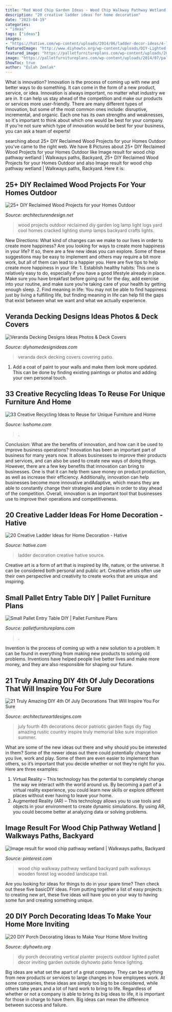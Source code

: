 ```yaml
---
title: "Red Wood Chip Garden Ideas - Wood Chip Walkway Pathway Wetland Backyard Path Walkways Wooden Forest Log Wooded Landscape Trail"
description: "20 creative ladder ideas for home decoration"
date: "2023-04-19"
categories:
- "ideas"
tags: ["ideas"]
images:
- "https://hative.com/wp-content/uploads/2014/06/ladder-decor-ideas/4-ladder-decor-ideas.jpg"
featuredImage: "http://www.diyhowto.org/wp-content/uploads/DIY-Lighted-Vertical-Planter-Wall-20-DIY-Porch-Decorating-Ideas-Projects-DIYHowto.jpg"
featured_image: "https://palletfurnitureplans.com/wp-content/uploads/2014/07/pallet-entry-table-2.jpg"
image: "https://palletfurnitureplans.com/wp-content/uploads/2014/07/pallet-entry-table-2.jpg"
ShowToc: true
author: "Eulah Zemlak"
---
```



What is innovation?
Innovation is the process of coming up with new and better ways to do something. It can come in the form of a new product, service, or idea. Innovation is always important, no matter what industry we are in. It can help us stay ahead of the competition and make our products or services more user-friendly.
There are many different types of innovation, but some of the most common ones include: disruptive, incremental, and organic. Each one has its own strengths and weaknesses, so it's important to think about which one would be best for your company. If you're not sure which type of innovation would be best for your business, you can ask a team of experts!

	

		
searching about 25+ DIY Reclaimed Wood Projects for your Homes Outdoor you've came to the right web. We have 8 Pictures about 25+ DIY Reclaimed Wood Projects for your Homes Outdoor like Image result for wood chip pathway wetland | Walkways paths, Backyard, 25+ DIY Reclaimed Wood Projects for your Homes Outdoor and also Image result for wood chip pathway wetland | Walkways paths, Backyard. Here it is:
		
    
## 25+ DIY Reclaimed Wood Projects For Your Homes Outdoor

<img loading=lazy src="http://cdn.architecturendesign.net/wp-content/uploads/2015/05/AD-Outdoor-Reclaimed-Wood-Projects-2.jpg" onerror="this.onerror=null;this.src='https://tse3.mm.bing.net/th?id=OIP.0mmlY4TGyNcGmOzJRxWhHQHaLL&amp;pid=15.1';" alt="25+ DIY Reclaimed Wood Projects for your Homes Outdoor">

_Source: architecturendesign.net_

>wood projects outdoor reclaimed diy garden log lamp light logs yard cool homes cracked lighting stump lamps backyard crafts lights. 

	

New Directions: What kind of changes can we make to our lives in order to create more happiness?
Are you looking for ways to create more happiness in your life? If so, there are a few new ideas you can explore. Some of these suggestions may be easy to implement and others may require a bit more work, but all of them can lead to a happier you. Here are five tips to help create more happiness in your life: 1. Establish healthy habits: This one is relatively easy to do, especially if you have a good lifestyle already in place. Make sure you have breakfast before going out for the day, add exercise into your routine, and make sure you’re taking care of your health by getting enough sleep. 2. Find meaning in life: You may not be able to find happiness just by living a fulfilling life, but finding meaning in life can help fill the gaps that exist between what we want and what we actually experience.

    
## Veranda Decking Designs Ideas Photos &amp; Deck Covers

<img loading=lazy src="https://diyhomedesignideas.com/photos/template/27ml4bq0248d9ynlpywt.jpeg" onerror="this.onerror=null;this.src='https://tse1.mm.bing.net/th?id=OIP.jQBkhRoqMU5JmOwUN5lW4wHaE0&amp;pid=15.1';" alt="Veranda Decking Designs Ideas Photos &amp; Deck Covers">

_Source: diyhomedesignideas.com_

>veranda deck decking covers covering patio. 

	

1. Add a coat of paint to your walls and make them look more updated. This can be done by finding existing paintings or photos and adding your own personal touch. 

    
## 33 Creative Recycling Ideas To Reuse For Unique Furniture And Home

<img loading=lazy src="https://www.lushome.com/wp-content/uploads/2015/10/diy-furniture-recycling-ideas-29.jpg" onerror="this.onerror=null;this.src='https://tse3.mm.bing.net/th?id=OIP._wir-fEaN7N169m3D5NJMwHaJ3&amp;pid=15.1';" alt="33 Creative Recycling Ideas to Reuse for Unique Furniture and Home">

_Source: lushome.com_

>. 

	

Conclusion: What are the benefits of innovation, and how can it be used to improve business operations?
Innovation has been an important part of business for many years now. It allows businesses to improve their products and services, and can also be used to create new ways of doing things. However, there are a few key benefits that innovation can bring to businesses. One is that it can help them save money on product production, as well as increase their efficiency. Additionally, innovation can help businesses become more innovative andAdaptive, which means they are able to constantly change their strategies and plans in order to stay ahead of the competition. Overall, innovation is an important tool that businesses use to improve their operations and competitiveness.

    
## 20 Creative Ladder Ideas For Home Decoration - Hative

<img loading=lazy src="https://hative.com/wp-content/uploads/2014/06/ladder-decor-ideas/4-ladder-decor-ideas.jpg" onerror="this.onerror=null;this.src='https://tse4.mm.bing.net/th?id=OIP.A6JBNBPp--t0g0Igvf1FjgHaPZ&amp;pid=15.1';" alt="20 Creative Ladder Ideas for Home Decoration - Hative">

_Source: hative.com_

>ladder decoration creative hative source. 

	

Creative art is a form of art that is inspired by life, nature, or the universe. It can be considered both personal and public art. Creative artists often use their own perspective and creativity to create works that are unique and inspiring.

    
## Small Pallet Entry Table DIY | Pallet Furniture Plans

<img loading=lazy src="https://palletfurnitureplans.com/wp-content/uploads/2014/07/pallet-entry-table-2.jpg" onerror="this.onerror=null;this.src='https://tse1.mm.bing.net/th?id=OIP.RQXHgN_i7TjcFlZGmMBewAHaKq&amp;pid=15.1';" alt="Small Pallet Entry Table DIY | Pallet Furniture Plans">

_Source: palletfurnitureplans.com_

>. 

	

Invention is the process of coming up with a new solution to a problem. It can be found in everything from making new products to solving old problems. Inventions have helped people live better lives and make more money, and they are also responsible for shaping our future.

    
## 21 Truly Amazing DIY 4th Of July Decorations That Will Inspire You For Sure

<img loading=lazy src="https://www.architectureartdesigns.com/wp-content/uploads/2016/06/19-15-630x1136.jpg" onerror="this.onerror=null;this.src='https://tse2.mm.bing.net/th?id=OIP.qoG60dgZX5K9RXG0ZkvYSwHaNW&amp;pid=15.1';" alt="21 Truly Amazing DIY 4th Of July Decorations That Will Inspire You For Sure">

_Source: architectureartdesigns.com_

>july fourth 4th decorations decor patriotic garden flags diy flag amazing rustic country inspire truly memorial bike sure inspiration summer. 

	

What are some of the new ideas out there and why should you be interested in them?
Some of the newer ideas out there could potentially change how you live, work and play. Some of them are even easier to implement than others, so it’s important that you decide whether or not they’re right for you. Here are three examples: 
1) Virtual Reality – This technology has the potential to completely change the way we interact with the world around us. By becoming a part of a virtual reality experience, you could learn new skills or explore different places without ever having to leave your home. 
2) Augmented Reality (AR) – This technology allows you to use tools and objects in your environment to create dynamic simulations. By using AR, you could become better at analyzing data or solving problems.

    
## Image Result For Wood Chip Pathway Wetland | Walkways Paths, Backyard

<img loading=lazy src="https://i.pinimg.com/736x/6b/fb/40/6bfb401fa0a5320d6969cffe263015b3--wood-walkway-log-furniture.jpg" onerror="this.onerror=null;this.src='https://tse4.mm.bing.net/th?id=OIP.ENaLL-kxdhASALgvkPLqagDHE4&amp;pid=15.1';" alt="Image result for wood chip pathway wetland | Walkways paths, Backyard">

_Source: pinterest.com_

>wood chip walkway pathway wetland backyard path walkways wooden forest log wooded landscape trail. 

	

Are you looking for ideas for things to do in your spare time? Then check out these five basicDIY ideas. From putting together a list of easy projects to creating new art, these five ideas will have you on your way to having some fun and creating something unique.

    
## 20 DIY Porch Decorating Ideas To Make Your Home More Inviting

<img loading=lazy src="http://www.diyhowto.org/wp-content/uploads/DIY-Lighted-Vertical-Planter-Wall-20-DIY-Porch-Decorating-Ideas-Projects-DIYHowto.jpg" onerror="this.onerror=null;this.src='https://tse2.mm.bing.net/th?id=OIP.X1AWllCUVWD_GoupggJNMwHaKD&amp;pid=15.1';" alt="20 DIY Porch Decorating Ideas to Make Your Home More Inviting">

_Source: diyhowto.org_

>diy porch decorating vertical planter projects outdoor lighted pallet decor inviting garden outside diyhowto patio fence lighting. 

	

Big ideas are what set the apart of a great company. They can be anything from new products or services to large changes in how employees work. At some companies, these ideas are simply too big to be considered, while others take years and a lot of hard work to bring to life. Regardless of whether or not a company is able to bring its big ideas to life, it is important for those in charge to have them. Big ideas can mean the difference between success and failure.

